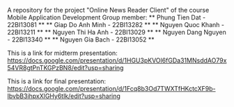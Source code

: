 A repository for the project "Online News Reader Client" of the course Mobile Application Development
Group member:
** Phung Tien Dat - 22BI13081 **
** Giap Do Anh Minh - 22BI13282 **
** Nguyen Quoc Khanh - 22BI13211 **
** Nguyen Thi Ha Anh - 22BI13029 **
** Nguyen Dang Nguyen - 22BI13340 **
** Nguyen Gia Bach - 22BI13052 **

This is a link for midterm presentation: https://docs.google.com/presentation/d/1HGU3pKVOl6fGDa31MNsddAO79x54VR8gtPnTKGPzBN8/edit?usp=sharing

This is a link for final presentation: 
https://docs.google.com/presentation/d/1Fcq8b3Od7TWXTfHKctcXF9b-IbvbB3ihpxXlGHy6tlk/edit?usp=sharing

